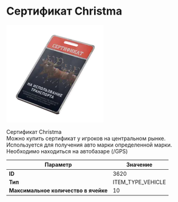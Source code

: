 # Сертификат Christma

![Item Image](../img/3620.webp?raw=true)

Сертификат Christma<br>Можно купить сертификат у игроков на центральном рынке.<br>Используется для получения авто марки определенной марки.<br>Необходимо находиться на автобазаре (/GPS)


| Параметр | Значение |
|----------|----------|
| **ID** | 3620 |
| **Тип** | ITEM_TYPE_VEHICLE |
| **Максимальное количество в ячейке** | 10 |

